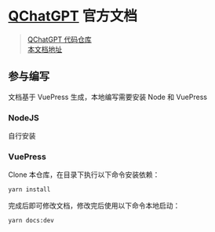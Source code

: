 # [QChatGPT](https://github.com/RockChinQ/QChatGPT) 官方文档

> [QChatGPT 代码仓库](https://github.com/RockChinQ/QChatGPT)   
> [本文档地址](https://qchatgpt.rockchin.top)

## 参与编写

文档基于 VuePress 生成，本地编写需要安装 Node 和 VuePress

### NodeJS

自行安装

### VuePress 

Clone 本仓库，在目录下执行以下命令安装依赖：

```bash
yarn install
```

完成后即可修改文档，修改完后使用以下命令本地启动：

```bash
yarn docs:dev
```
